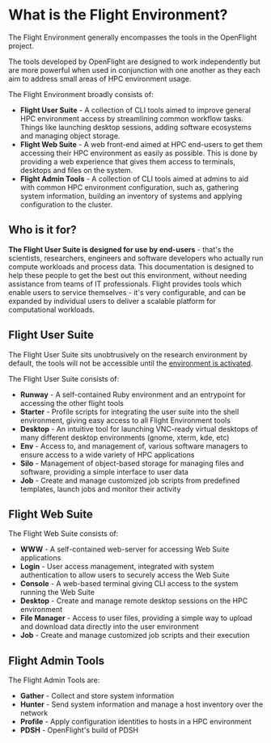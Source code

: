 # What is the Flight Environment?

The Flight Environment generally encompasses the tools in the OpenFlight project.

The tools developed by OpenFlight are designed to work independently but are more powerful when used in conjunction with one another as they each aim to address small areas of HPC environment usage. 

The Flight Environment broadly consists of:

- **Flight User Suite** - A collection of CLI tools aimed to improve general HPC environment access by streamlining common workflow tasks. Things like launching desktop sessions, adding software ecosystems and managing object storage.
- **Flight Web Suite** - A web front-end aimed at HPC end-users to get them accessing their HPC environment as easily as possible. This is done by providing a web experience that gives them access to terminals, desktops and files on the system. 
- **Flight Admin Tools** - A collection of CLI tools aimed at admins to aid with common HPC environment configuration, such as, gathering system information, building an inventory of systems and applying configuration to the cluster. 

## Who is it for? 

**The Flight User Suite is designed for use by end-users** - that's the scientists, researchers, engineers and software developers who actually run compute workloads and process data. This documentation is designed to help these people to get the best out this environment, without needing assistance from teams of IT professionals. Flight provides tools which enable users to service themselves - it's very configurable, and can be expanded by individual users to deliver a scalable platform for computational workloads.

## Flight User Suite

The Flight User Suite sits unobtrusively on the research environment by default, the tools will not be accessible until the [environment is activated](use-flight/environment-basics.md#activate-the-flight-environment). 

The Flight User Suite consists of: 

- **Runway** - A self-contained Ruby environment and an entrypoint for accessing the other flight tools
- **Starter** - Profile scripts for integrating the user suite into the shell environment, giving easy access to all Flight Environment tools
- **Desktop** - An intuitive tool for launching VNC-ready virtual desktops of many different desktop environments (gnome, xterm, kde, etc)
- **Env** - Access to, and management of, various software managers to ensure access to a wide variety of HPC applications
- **Silo** - Management of object-based storage for managing files and software, providing a simple interface to user data
- **Job** - Create and manage customized job scripts from predefined templates, launch jobs and monitor their activity

## Flight Web Suite

The Flight Web Suite consists of: 

- **WWW** - A self-contained web-server for accessing Web Suite applications
- **Login** - User access management, integrated with system authentication to allow users to securely access the Web Suite
- **Console** - A web-based terminal giving CLI access to the system running the Web Suite
- **Desktop** - Create and manage remote desktop sessions on the HPC environment
- **File Manager** - Access to user files, providing a simple way to upload and download data directly into the user environment
- **Job** - Create and manage customized job scripts and their execution

## Flight Admin Tools

The Flight Admin Tools are:

- **Gather** - Collect and store system information
- **Hunter** - Send system information and manage a host inventory over the network
- **Profile** - Apply configuration identities to hosts in a HPC environment 
- **PDSH** - OpenFlight's build of PDSH

